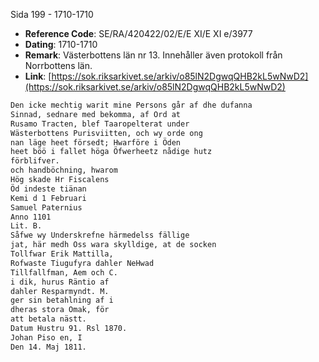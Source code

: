 Sida 199 - 1710-1710

- **Reference Code**: SE/RA/420422/02/E/E XI/E XI e/3977
- **Dating**: 1710-1710
- **Remark**: Västerbottens län nr 13. Innehåller även protokoll från Norrbottens län.
- **Link**: [https://sok.riksarkivet.se/arkiv/o85lN2DgwqQHB2kL5wNwD2](https://sok.riksarkivet.se/arkiv/o85lN2DgwqQHB2kL5wNwD2)

```txt linenums="1"
Den icke mechtig warit mine Persons går af dhe dufanna
Sinnad, sednare med bekomma, af Ord at
Rusamo Tracten, blef Taaropelterat under
Wästerbottens Purisviitten, och wy orde ong
nan läge heet försedt; Hwarföre i Öden
heet böö i fallet höga Öfwerheetz nådige hutz
förblifver.
och handböchning, hwarom
Hög skade Hr Fiscalens
Öd indeste tiänan
Kemi d 1 Februari
Samuel Paternius
Anno 1101
Lit. B.
Såfwe wy Underskrefne härmedelss fällige
jat, här medh Oss wara skylldige, at de socken
Tollfwar Erik Mattilla,
Rofwaste Tiugufyra dahler NeHwad
Tillfallfman, Aem och C.
i dik, hurus Räntio af
dahler Resparmyndt. M.
ger sin betahlning af i
dheras stora Omak, för
att betala nästt.
Datum Hustru 91. Rsl 1870.
Johan Piso en, I
Den 14. Maj 1811.
```
